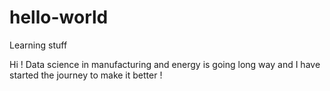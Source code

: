 # hello-world
Learning stuff

Hi ! Data science in manufacturing and energy is going long way and I have started the journey to make it better !
